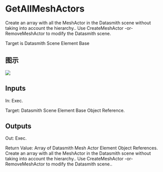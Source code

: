 # GetAllMeshActors

Create an array with all the MeshActor in the Datasmith scene without taking into account the hierarchy.. Use CreateMeshActor -or- RemoveMeshActor to modify the Datasmith scene.

Target is Datasmith Scene Element Base

## 图示

![]($-20221218-18395843.png)

## Inputs

In: Exec.

Target: Datasmith Scene Element Base Object Reference.  

## Outputs

Out: Exec.

Return Value: Array of Datasmith Mesh Actor Element Object References. Create an array with all the MeshActor in the Datasmith scene without taking into account the hierarchy.. Use CreateMeshActor -or- RemoveMeshActor to modify the Datasmith scene..

